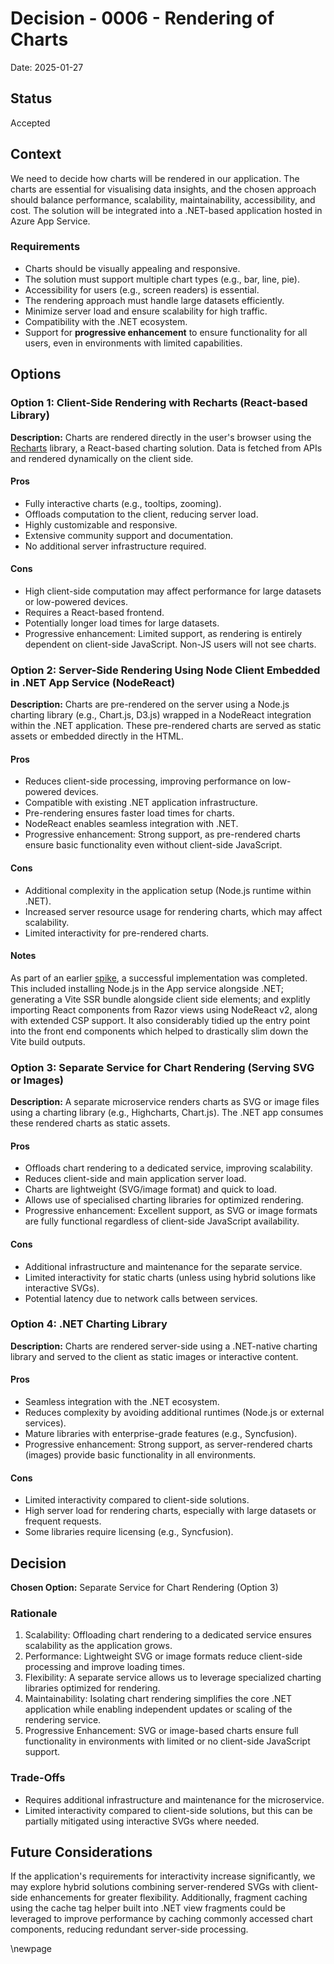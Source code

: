 # Decision - 0006 - Rendering of Charts

Date: 2025-01-27

## Status

Accepted

## Context

We need to decide how charts will be rendered in our application. The charts are essential for visualising data
insights, and the chosen approach should balance performance, scalability, maintainability, accessibility, and cost.
The solution will be integrated into a .NET-based application hosted in Azure App Service.

### Requirements

- Charts should be visually appealing and responsive.
- The solution must support multiple chart types (e.g., bar, line, pie).
- Accessibility for users (e.g., screen readers) is essential.
- The rendering approach must handle large datasets efficiently.
- Minimize server load and ensure scalability for high traffic.
- Compatibility with the .NET ecosystem.
- Support for **progressive enhancement** to ensure functionality for all users, even in environments with limited capabilities.

## Options

### Option 1: Client-Side Rendering with Recharts (React-based Library)

**Description:**
Charts are rendered directly in the user's browser using the [Recharts](https://recharts.org/) library,
a React-based charting solution. Data is fetched from APIs and rendered dynamically on the client side.

#### Pros

- Fully interactive charts (e.g., tooltips, zooming).
- Offloads computation to the client, reducing server load.
- Highly customizable and responsive.
- Extensive community support and documentation.
- No additional server infrastructure required.

#### Cons

- High client-side computation may affect performance for large datasets or low-powered devices.
- Requires a React-based frontend.
- Potentially longer load times for large datasets.
- Progressive enhancement: Limited support, as rendering is entirely dependent on client-side JavaScript. Non-JS users will not see charts.

### Option 2: Server-Side Rendering Using Node Client Embedded in .NET App Service (NodeReact)

**Description:**
Charts are pre-rendered on the server using a Node.js charting library (e.g., Chart.js, D3.js) wrapped in a
NodeReact integration within the .NET application. These pre-rendered charts are served as static assets or
embedded directly in the HTML.

#### Pros

- Reduces client-side processing, improving performance on low-powered devices.
- Compatible with existing .NET application infrastructure.
- Pre-rendering ensures faster load times for charts.
- NodeReact enables seamless integration with .NET.
- Progressive enhancement: Strong support, as pre-rendered charts ensure basic functionality even without client-side JavaScript.

#### Cons

- Additional complexity in the application setup (Node.js runtime within .NET).
- Increased server resource usage for rendering charts, which may affect scalability.
- Limited interactivity for pre-rendered charts.

#### Notes

As part of an earlier [spike](https://github.com/DFE-Digital/education-benchmarking-and-insights/tree/spike/react-node-client), a successful
implementation was completed. This included installing Node.js in the App service alongside .NET; generating a Vite SSR bundle alongside
client side elements; and explitly importing React components from Razor views using NodeReact v2, along with extended CSP support. It also
considerably tidied up the entry point into the front end components which helped to drastically slim down the Vite build outputs.

### Option 3: Separate Service for Chart Rendering (Serving SVG or Images)

**Description:**
A separate microservice renders charts as SVG or image files using a charting library (e.g., Highcharts, Chart.js).
The .NET app consumes these rendered charts as static assets.

#### Pros

- Offloads chart rendering to a dedicated service, improving scalability.
- Reduces client-side and main application server load.
- Charts are lightweight (SVG/image format) and quick to load.
- Allows use of specialised charting libraries for optimized rendering.
- Progressive enhancement: Excellent support, as SVG or image formats are fully functional regardless of client-side JavaScript availability.

#### Cons

- Additional infrastructure and maintenance for the separate service.
- Limited interactivity for static charts (unless using hybrid solutions like interactive SVGs).
- Potential latency due to network calls between services.

### Option 4: .NET Charting Library

**Description:**
Charts are rendered server-side using a .NET-native charting library and served to the client as static images or
interactive content.

#### Pros

- Seamless integration with the .NET ecosystem.
- Reduces complexity by avoiding additional runtimes (Node.js or external services).
- Mature libraries with enterprise-grade features (e.g., Syncfusion).
- Progressive enhancement: Strong support, as server-rendered charts (images) provide basic functionality in all environments.

#### Cons

- Limited interactivity compared to client-side solutions.
- High server load for rendering charts, especially with large datasets or frequent requests.
- Some libraries require licensing (e.g., Syncfusion).

## Decision

**Chosen Option:** Separate Service for Chart Rendering (Option 3)

### Rationale

1. Scalability: Offloading chart rendering to a dedicated service ensures scalability as the application grows.
2. Performance: Lightweight SVG or image formats reduce client-side processing and improve loading times.
3. Flexibility: A separate service allows us to leverage specialized charting libraries optimized for rendering.
4. Maintainability: Isolating chart rendering simplifies the core .NET application while enabling independent updates or scaling of the rendering service.
5. Progressive Enhancement: SVG or image-based charts ensure full functionality in environments with limited or no client-side JavaScript support.

### Trade-Offs

- Requires additional infrastructure and maintenance for the microservice.
- Limited interactivity compared to client-side solutions, but this can be partially mitigated using interactive SVGs where needed.

## Future Considerations

If the application's requirements for interactivity increase significantly, we may explore hybrid solutions combining
server-rendered SVGs with client-side enhancements for greater flexibility. Additionally, fragment caching using the
cache tag helper built into .NET view fragments could be leveraged to improve performance by caching commonly accessed
chart components, reducing redundant server-side processing.

<!-- Leave the rest of this page blank -->
\newpage
